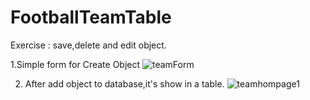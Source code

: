 # FootballTeamTable
Exercise : save,delete and edit object.
  
  
  1.Simple form for Create Object
![teamForm](https://user-images.githubusercontent.com/82029922/135308675-cfa893eb-f77f-4259-9f3e-bc82c4d2889e.jpg)

2. After add object to database,it's show in a table.
![teamhompage1](https://user-images.githubusercontent.com/82029922/135308773-8d02bee9-1fbc-4c0c-9d23-75398f331c3e.jpg)
